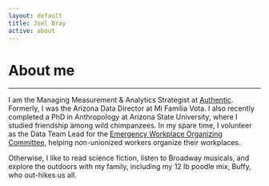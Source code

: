 ```yaml
---
layout: default
title: Joel Bray
active: about
---
```


<p><h1>About me</h1></p>

___

I am the Managing Measurement & Analytics Strategist at [Authentic](https://authentic.org/).
Formerly, I was the Arizona Data Director at Mi Familia Vota. I also recently completed a 
PhD in Anthropology at Arizona State University, where I studied friendship among wild chimpanzees. 
In my spare time, I volunteer as the Data Team Lead for the [Emergency Workplace Organizing Committee](https://workerorganizing.org/), helping
non-unionized workers organize their workplaces.

Otherwise, I like to read science fiction, listen to Broadway musicals, and explore the 
outdoors with my family, including my 12 lb poodle mix, Buffy, who out-hikes us all.